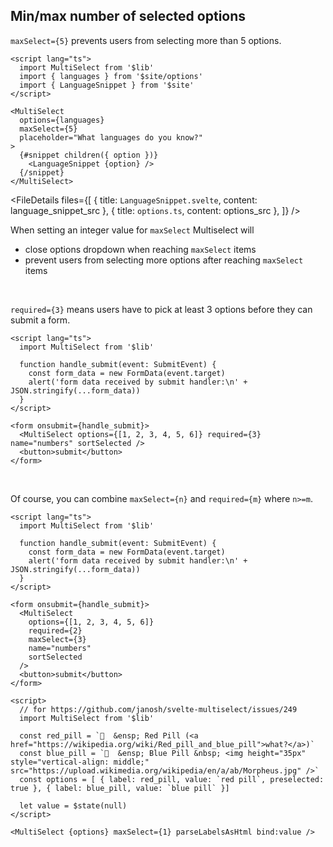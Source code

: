 <script lang="ts">
  import { FileDetails } from 'svelte-zoo'
  import language_snippet_src from '$site/LanguageSnippet.svelte?raw'
  import options_src from '$site/options.ts?raw'
</script>

## Min/max number of selected options

`maxSelect={5}` prevents users from selecting more than 5 options.

```svelte example stackblitz id="languages"
<script lang="ts">
  import MultiSelect from '$lib'
  import { languages } from '$site/options'
  import { LanguageSnippet } from '$site'
</script>

<MultiSelect
  options={languages}
  maxSelect={5}
  placeholder="What languages do you know?"
>
  {#snippet children({ option })}
    <LanguageSnippet {option} />
  {/snippet}
</MultiSelect>
```

<FileDetails files={[
{ title: `LanguageSnippet.svelte`, content: language_snippet_src },
{ title: `options.ts`, content: options_src },
]} />

When setting an integer value for `maxSelect` Multiselect will

- close options dropdown when reaching `maxSelect` items
- prevent users from selecting more options after reaching `maxSelect` items

<br />

`required={3}` means users have to pick at least 3 options before they can submit a form.

```svelte example stackblitz
<script lang="ts">
  import MultiSelect from '$lib'

  function handle_submit(event: SubmitEvent) {
    const form_data = new FormData(event.target)
    alert('form data received by submit handler:\n' + JSON.stringify(...form_data))
  }
</script>

<form onsubmit={handle_submit}>
  <MultiSelect options={[1, 2, 3, 4, 5, 6]} required={3} name="numbers" sortSelected />
  <button>submit</button>
</form>
```

<br />

Of course, you can combine `maxSelect={n}` and `required={m}` where `n>=m`.

```svelte example stackblitz
<script lang="ts">
  import MultiSelect from '$lib'

  function handle_submit(event: SubmitEvent) {
    const form_data = new FormData(event.target)
    alert('form data received by submit handler:\n' + JSON.stringify(...form_data))
  }
</script>

<form onsubmit={handle_submit}>
  <MultiSelect
    options={[1, 2, 3, 4, 5, 6]}
    required={2}
    maxSelect={3}
    name="numbers"
    sortSelected
  />
  <button>submit</button>
</form>
```

```svelte example stackblitz
<script>
  // for https://github.com/janosh/svelte-multiselect/issues/249
  import MultiSelect from '$lib'

  const red_pill = `🔴  &ensp; Red Pill (<a href="https://wikipedia.org/wiki/Red_pill_and_blue_pill">what?</a>)`
  const blue_pill = `🔵  &ensp; Blue Pill &nbsp; <img height="35px" style="vertical-align: middle;" src="https://upload.wikimedia.org/wikipedia/en/a/ab/Morpheus.jpg" />`
  const options = [ { label: red_pill, value: `red pill`, preselected: true }, { label: blue_pill, value: `blue pill` }]

  let value = $state(null)
</script>

<MultiSelect {options} maxSelect={1} parseLabelsAsHtml bind:value />
```
